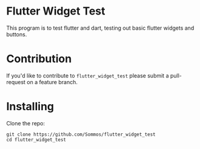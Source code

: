 # Flutter Widget Test


This program is to test flutter and dart, testing out basic flutter widgets and buttons.

# Contribution 

If you'd like to contribute to `flutter_widget_test` please submit a pull-request on a feature branch.

# Installing

Clone the repo:

    git clone https://github.com/Sommos/flutter_widget_test
    cd flutter_widget_test
